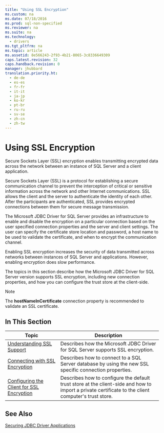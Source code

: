 ```yaml
---
title: "Using SSL Encryption"
ms.custom: na
ms.date: 07/18/2016
ms.prod: sql-non-specified
ms.reviewer: na
ms.suite: na
ms.technology: 
  - drivers
ms.tgt_pltfrm: na
ms.topic: article
ms.assetid: 8e566243-2f93-4b21-8065-3c8336649309
caps.latest.revision: 32
caps.handback.revision: 0
manager: jhubbard
translation.priority.ht: 
  - de-de
  - es-es
  - fr-fr
  - it-it
  - ja-jp
  - ko-kr
  - pt-br
  - ru-ru
  - sv-se
  - zh-cn
  - zh-tw
---
```

# Using SSL Encryption
  Secure Sockets Layer (SSL) encryption enables transmitting encrypted data across the network between an instance of  SQL Server  and a client application.  
  
 Secure Sockets Layer (SSL) is a protocol for establishing a secure communication channel to prevent the interception of critical or sensitive information across the network and other Internet communications. SSL allows the client and the server to authenticate the identity of each other. After the participants are authenticated, SSL provides encrypted connections between them for secure message transmission.  
  
 The  Microsoft JDBC Driver for SQL Server  provides an infrastructure to enable and disable the encryption on a particular connection based on the user specified connection properties and the server and client settings. The user can specify the certificate store location and password, a host name to be used to validate the certificate, and when to encrypt the communication channel.  
  
 Enabling SSL encryption increases the security of data transmitted across networks between instances of  SQL Server  and applications. However, enabling encryption does slow performance.  
  
 The topics in this section describe how the  Microsoft JDBC Driver for SQL Server  version supports SSL encryption, including new connection properties, and how you can configure the trust store at the client-side.  
  
> [!NOTE]  
>  The **hostNameInCertificate** connection property is recommended to validate an SSL certificate.  
  
## In This Section  
  
|Topic|Description|  
|-----------|-----------------|  
|[Understanding SSL Support](../content/Understanding-SSL-Support.md)|Describes how the  Microsoft JDBC Driver for SQL Server  supports SSL encryption.|  
|[Connecting with SSL Encryption](../content/Connecting-with-SSL-Encryption.md)|Describes how to connect to a  SQL Server  database by using the new SSL specific connection properties.|  
|[Configuring the Client for SSL Encryption](../content/Configuring-the-Client-for-SSL-Encryption.md)|Describes how to configure the default trust store at the client-side and how to import a private certificate to the client computer's trust store.|  
  
## See Also  
 [Securing JDBC Driver Applications](../content/Securing-JDBC-Driver-Applications.md)  
  
  